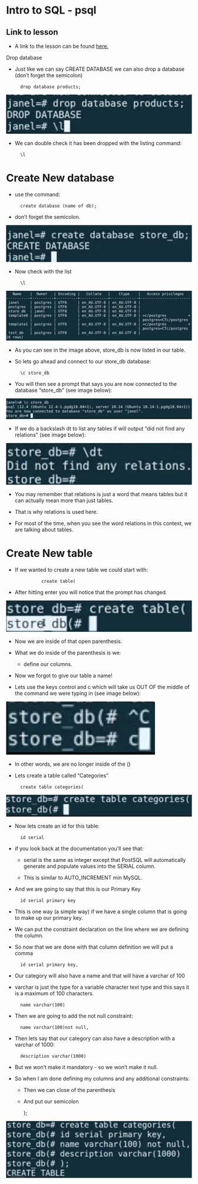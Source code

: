 # Intro to SQL - psql

## Link to lesson 

- A link to the lesson can be found [here.](https://ait.instructure.com/courses/3520/pages/intro-to-sql?module_item_id=272778)

Drop database

- Just like we can say CREATE DATABASE we can also drop a database (don’t forget the semicolon)

		drop database products;

![Alt](table_eight.png)

- We can double check it has been dropped with the listing command:


		\l


# Create New database

- use the command:


		create database (name of db);

- don’t forget the semicolon. 

![Alt](table_nine.png)


- Now check with the list


		\l

![Alt](table_ten.png)

- As you can see in the image above, store_db is now listed in our table.

- So lets go ahead and connect to our store_db database:


		\c store_db


- You will then see a prompt that says you are now connected to the database “store_db” (see image below):

![Alt](table_eleven.png)



- If we do a backslash dt to list any tables if will output “did not find any relations” (see image below):

![Alt](table_twelve.png)

- You may remember that relations is just a word that means tables but it can actually mean more than just tables.

- That is why relations is used here. 

- For most of the time, when you see the word relations in this context, we are talking about tables. 


# Create New table

- If we wanted to create a new table we could start with:

				create table(

- After hitting enter you will notice that the prompt has changed.

![Alt](table_thirteen.png)


- Now we are inside of that open parenthesis.

- What we do inside of the parenthesis is we:

	- define our columns. 

- Now we forgot to give our table a name!

- Lets use the keys control and c which will take us OUT OF the middle of the command we were typing in (see image below):


![Alt](table_fourteen.png)


- In other words, we are no longer inside of the ()

- Lets create a table called “Categories”


		create table categories(


![Alt](table_fifteen.png)

- Now lets create an id for this table:

		id serial 


- if you look back at the documentation you’ll see that:

	- serial is the same as integer except that PostSQL will automatically generate and populate values into the SERIAL column. 

	- This is similar to AUTO_INCREMENT min MySQL.


- And we are going to say that this is our Primary Key


		id serial primary key

- This is one way (a simple way) if we have a single column that is going to make up our primary key.

- We can put the constraint declaration on the line where we are defining the column. 

- So now that we are done with that column definition we will put a comma


		id serial primary key,

- Our category will also have a name and that will have a varchar of 100 

- varchar is just the type for a variable character text type and this says it is a maximum of 100 characters. 

	
		
		name varchar(100)

- Then we are going to add the not null constraint:


		name varchar(100)not null, 

- Then lets say that our category can also have a description with a varchar of 1000:


		description varchar(1000)

- But we won’t make it mandatory - so we won’t make it null.

- So when I am done defining my columns and any additional constraints:

    - Then we can close of the parenthesis 
    - And put our semicolon 


		);

![Alt](table_sixteen.png)

